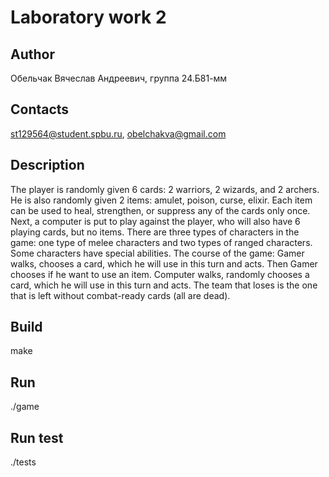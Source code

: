 # Laboratory work 2
## Author
Обельчак Вячеслав Андреевич, группа 24.Б81-мм
## Contacts
st129564@student.spbu.ru, obelchakva@gmail.com
## Description
The player is randomly given 6 cards: 2 warriors, 2 wizards, and 2 archers. He is also randomly given 2 items: amulet, poison, curse, elixir.
Each item can be used to heal, strengthen, or suppress any of the cards only once. 
Next, a computer is put to play against the player, who will also have 6 playing cards, but no items.
There are three types of characters in the game: one type of melee characters and two types of ranged characters. Some characters have special abilities.
The course of the game:
Gamer walks, chooses a card, which he will use in this turn and acts.
Then Gamer chooses if he want to use an item.
Computer walks, randomly chooses a card, which he will use in this turn and acts. 
The team that loses is the one that is left without combat-ready cards (all are dead).
## Build
make
## Run
./game
## Run test
./tests
